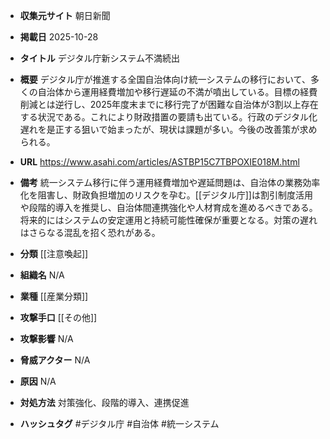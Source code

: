 - **収集元サイト**
朝日新聞

- **掲載日**
2025-10-28

- **タイトル**
デジタル庁新システム不満続出

- **概要**
デジタル庁が推進する全国自治体向け統一システムの移行において、多くの自治体から運用経費増加や移行遅延の不満が噴出している。目標の経費削減とは逆行し、2025年度末までに移行完了が困難な自治体が3割以上存在する状況である。これにより財政措置の要請も出ている。行政のデジタル化遅れを是正する狙いで始まったが、現状は課題が多い。今後の改善策が求められる。

- **URL**
https://www.asahi.com/articles/ASTBP15C7TBPOXIE018M.html

- **備考**
統一システム移行に伴う運用経費増加や遅延問題は、自治体の業務効率化を阻害し、財政負担増加のリスクを孕む。[[デジタル庁]]は割引制度活用や段階的導入を推奨し、自治体間連携強化や人材育成を進めるべきである。将来的にはシステムの安定運用と持続可能性確保が重要となる。対策の遅れはさらなる混乱を招く恐れがある。

- **分類**
[[注意喚起]]

- **組織名**
N/A

- **業種**
[[産業分類]]

- **攻撃手口**
[[その他]]

- **攻撃影響**
N/A

- **脅威アクター**
N/A

- **原因**
N/A

- **対処方法**
対策強化、段階的導入、連携促進

- **ハッシュタグ**
#デジタル庁 #自治体 #統一システム
